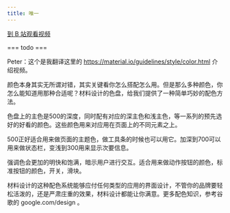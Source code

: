 ```yaml
---
title: 唯一
---
```


[到 B 站观看视频]()

=== todo ===

Peter：这个是我翻译这里的 https://material.io/guidelines/style/color.html 介绍视频。


颜色本身其实无所谓对错，其实关键看你怎么搭配怎么用。但是那么多种颜色，你怎么能知道用那种合适呢？材料设计的色盘，给我们提供了一种简单巧妙的配色方法。

色盘上的主色是500的深度，同时配有对应的深主色和浅主色，等一系列的预先选好的好看的颜色。这些颜色用来对应用在页面上的不同元素之上。


500正好适合用来做页面的主题色，做工具条的时候也可以用它。加深到700可以用来做状态栏，变浅到300用来显示次要信息。

强调色会更加的明快和饱满，暗示用户进行交互。适合用来做动作按钮的颜色，标准按钮的颜色，开关，滑块。

材料设计的这种配色系统能够应付任何类型的应用的界面设计，不管你的品牌要轻松活泼的，还是严肃庄重的效果，材料设计都能让你满意。更多配色知识，参考谷歌的 google.com/design 。
